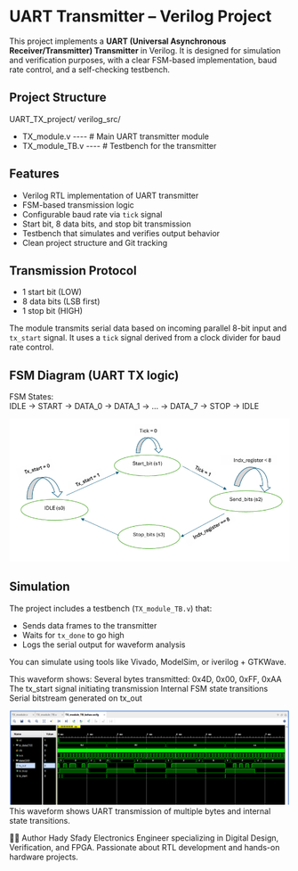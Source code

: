 # UART Transmitter – Verilog Project

This project implements a **UART (Universal Asynchronous Receiver/Transmitter) Transmitter** in Verilog. It is designed for simulation and verification purposes, with a clear FSM-based implementation, baud rate control, and a self-checking testbench.

## Project Structure

UART_TX_project/
verilog_src/
-   TX_module.v          ----  # Main UART transmitter module
-   TX_module_TB.v       ----  # Testbench for the transmitter


## Features

- Verilog RTL implementation of UART transmitter  
- FSM-based transmission logic  
- Configurable baud rate via `tick` signal  
- Start bit, 8 data bits, and stop bit transmission  
- Testbench that simulates and verifies output behavior  
- Clean project structure and Git tracking  

## Transmission Protocol

- 1 start bit (LOW)  
- 8 data bits (LSB first)  
- 1 stop bit (HIGH)  

The module transmits serial data based on incoming parallel 8-bit input and `tx_start` signal. It uses a `tick` signal derived from a clock divider for baud rate control.

## FSM Diagram (UART TX logic)

FSM States:  
IDLE → START → DATA_0 → DATA_1 → ... → DATA_7 → STOP → IDLE

![FSM UART TX](./img/FSM.PNG)

## Simulation

The project includes a testbench (`TX_module_TB.v`) that:  
- Sends data frames to the transmitter  
- Waits for `tx_done` to go high  
- Logs the serial output for waveform analysis  

You can simulate using tools like Vivado, ModelSim, or iverilog + GTKWave.


This waveform shows:
Several bytes transmitted: 0x4D, 0x00, 0xFF, 0xAA
The tx_start signal initiating transmission
Internal FSM state transitions
Serial bitstream generated on tx_out

![UART TX Simulation](./img/waveform.PNG)
This waveform shows UART transmission of multiple bytes and internal state transitions.

🧑‍💻 Author
Hady Sfady
Electronics Engineer specializing in Digital Design, Verification, and FPGA.
Passionate about RTL development and hands-on hardware projects.
